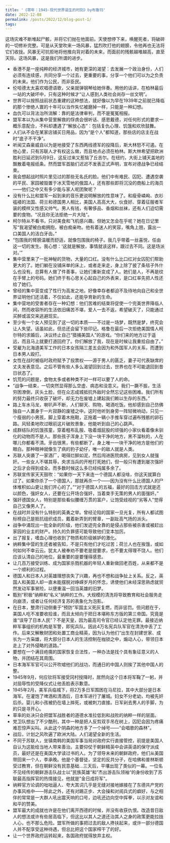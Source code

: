 ```yaml
---
title: '《零年：1945-现代世界诞生的时刻》by布鲁玛'
date: 2022-12-08
permalink: /posts/2022/12/blog-post-1/
tags:
---
```

这场灾难不断堆起尸骸，并将它们抛在他面前。天使想停下来，唤醒死者，将破碎的一切修补完整。可是从天堂吹来一场风暴，猛烈吹打他的翅膀，令他再也无法将它们收拢。风暴无可抗拒地将他推向背对着的未来，而面前的残骸越堆越高，直至天际。这场风暴，这是我们所谓的进步。


- 香港不是一座纯粹的经济城市，她有更深的渴望：去发展一个政治身份，人们必须有连续感，共同分享一个过去，更重要的事，分享一个他们可以为之负责的未来。他们作为公民，而非臣民。
- 伦哈德太太喜欢唱德语歌，父亲就弹钢琴给她伴奏。用他的话讲，在柏林最后一站的大破坏中，只有这种时候才“让人感到人类社会尚存一丝文明”。
- 世界可以按照战前状态重建的这种想法，就好像以为早在1939年之前就已降临的那个惨绝人寰的十年可以当作失忆被磨掉一样，只能是一种幻想。
- 血仇可以背法治所消解：靠的是法律审判，而不是冤冤相报。
- 盟军本以为从集中营里解救的俘虏会很听话、感恩戴德，对任何形式的要求一概乐意配合，不料却遭遇了“解放心态”：包括复仇心理、饥饿和欢欣鼓舞。
- 人们从不会在某家店铺买日用品，因为“是个人”都知道，那些店的店主在战时“底子不干净”。
- 听闻艾森豪威自以为是地接受了东西两线德军的投降后，斯大林怒不可遏。在他心里，只有苏联人才有权这么做，而且地点必须在柏林。斯大林希望把欧洲胜利日延迟到5月9日，这反过来又惹恼了丘吉尔。在纽约，大街上铺天盖地的飘散着电报纸条。然而盟军首脑们迟迟不发表正式声明，宣布对德战争已经结束。
- 我会想起战时照片里见过的那些无名氏的脸。他们中有难民、囚犯、遭遇空袭的平民、家园被毁置于冰天雪地的俄国人，还有那些即将沉没的商船上的海员——他们之中又有多少能与家人呢团聚呢？
- 没有什么比和盟军一起到来的音乐更说明解放的性意味了。和瘦骨嶙峋、衣衫褴褛的法国、荷兰和德国男人相比，美国人高高大大，伙食好、穿着征服者军装的模样又性感又帅气。男人有钱，有奢侈品、香烟和丝袜，还有人们迫切需要的食物。“况且你无法拒绝一片大陆”。
- 柯尔特从不看书，只对美食和飞机感兴趣。但她又怎会在乎呢？她在日记里写“我渴望被白痴拥抱，被白痴亲吻。他有着迷人的笑容，嘴角上翘，露出一口美国人的洁白牙齿。”
- “包围我的臂膀温暖而舒适，就像包围我的椅子。我几乎带着一丝喜悦，任由这一切的发生。我心想：‘这就是解放，事情就该这样，跟过去不同。这是场派对。’”
- 集中营里来了一批神秘的货物，大量的口红。没有什么比口红对女囚犯们帮助更大的了。她们躺在没铺床单的床上，或者走来走，身上除了披了条毯子外什么也没有。总算有人做了件善事，让她们重新变成了人。她们是人，不再是纹在手臂上的号码。她们终于有心思关心起自己的外表来，是口红率先把人性还给了她们。
- 曾经的集中营变成了性行为高发之地，好像幸存者都迫不及待地向自己和全世界证明他们还活着，不仅如此，还能孕育新的生命。
- 集中营地的受害者存在一种幻想：他们苦难的结束将促使一个完美世界降临人间，然而收容所的生活依旧痛苦不堪，爱人一去不返，希望破灭了，只能通过买醉或滥交来逃避现实。
- 至少有一个女人预见到了这一切的本质——不过是一场梦，既然是梦，终究会让人失望。话虽如此，但总还会留下些印记。格鲁在最后一次拒绝美国情人柯尔特的求婚后，决议终止自己“猎捕美国人”的游戏。“你们来的地方过于遥远，而且马上就要打道回府了。你们解放了我，现在是时候让我重拾自由了。”
- 受雇为北海道美军工作的日本女孩隔三差五会因为和外国军人的关系，而遭到日本男人殴打。
- 女性在战时被临时政府赋予了投票权——源于男人的匮乏，妻子可代表缺席的丈夫发表意见。之后不管有些人多么渴望回到过去，世界也在不可能退回到昔日状态了。
- 饥荒的问题是，食物太多或者种类不对一样可以要了人的命。
- “战争一结束，一切突然显得那么空虚、病态和没意义。我们一蹶不振，生活穷困潦倒，灰头土脸，但在众志成城抵抗外敌时全然忘记这些困难。我们所有的努力最终只收获了破坏，却无力在废墟上建起我们赖以生存的东西。”
- 路上车水马龙，喇叭声不断，人们聊天、购物，喝酒吃饭。他却感到自己仿佛独自一人置身于一片寂静的废墟之中。这时他听到身旁一阵轻微响动，只见一个瘦弱的小男孩，脚上穿着木拖鞋，正拖着一辆小手推车穿过遍布残骸的卵石路。风轻柔地吹过眼前这片破败景象，他能听到自己的心跳声。
- 成群结队的饥饿孩童，穿着粗布乱服、吸着烟屁股的顽强的小家伙看着像未驯化的动物而不是人。那些孩子浑身上下没一块干净的地方，黑不溜秋的，人在哪儿你都看不清。牙齿很黑，有些都断了。身上唯一一块干净的地方是他们的眼白。那种眼神就像生了病的豹子幼仔，唯一的敌人就是人类。
- 苏联人突袭了一家酒厂，喝得烂醉如泥，然后闯进医院病房，见到女人就强奸。一些女人不堪其辱，央求当兵的开枪打死她们，但一般只有遭到屡次强奸之后才会得到成全。而多数时候这么多已经纯属多余了。
- 苏联宣传家天天鼓吹：“如果你一天下来连一个德国人都没啥，你这天就算白过了。如果你杀了一个德国人，那就再杀一个——因为没有什么比德国人的尸体堆积如山更让我们开心的了。”“对于德国人的五福，最好的回击方式就是还以颜色，强奸女人，还要在公开场合强奸，当着束手无策的男人的面强奸。”
- 强奸德国女人，特别是那些看似腰缠万贯的富户，让饱受歧视的“劣等人”觉得自己又像男人了。
- 在战时并没有什么特别的英勇之举。曾经沦陷的国家一旦光复，所有人都试图标榜自己是抵抗组织成员，戴着新弄到的臂章，一副趾高气扬的派头。
- 战争中涌现出一批全新的阶级，他们发迹完全靠的是侵占那些被杀害或被赶出家园的业主的财产。持久的负罪感可能导致他们变本加厉。
- 出了报复，嗜血心理也收到了物质和阶级嫉妒的激化。
- 纳粹集中营的生还者被告知，不是只有他们才吃过苦；荷兰人也在挨饿，或如何如何不幸云云。犹太人被奉劝不要老是提要求，也不要太得理不饶人。他们应该认清自己的地位，最重要的是要懂得感恩。
- 让几百万接受训练、成为国家杀戮机器的年轻人重新做回老百姓，从来都不是一个顺利的过程。
- 德国人和日本人对英雄理想丧失了兴趣，再也不想和战争扯上关系。反之，英国人和美国人却一直未能摆脱对峥嵘岁月的怀念，诱使他们未经深思熟虑就贸然发动军事冒险，以便重温一回当英雄的旧梦。
- 甄别“积极”纳粹和“名义”纳粹的工作。大规模的清洗将导致教育和社会服务走向崩溃，或者让任何经济复苏的表象化为泡影。
- 在日本，整肃行动侧重于“预防”军国主义死灰复燃，而非惩罚。但问题在于，美国人吃不准要收拾谁，而且太倾向于把日本堪称东方版的第三帝国。究竟是谁“误导了日本人民”？不是天皇，因为最高司令官已经认定他无罪。最接近纳粹军事组织的机构是军警，即宪兵队。因此4万名宪兵队军官在清洗中丢了工作。后来又解散财团和处置工商业精英，因为认为他们“出生在封建世家、成长为一方枭雄，将大部分日本人的生活控制在枷锁之中，煽动人心，带领日本走上了对外侵略的道路。”
- 要想在一个满目疮痍的国家恢复合法性，一种办法是找个具有象征意义的人物，并团结在其周围。
- 日本海军军官可以公开吹嘘他们的战功，而通日的中国人则挨了其他中国人的整。
- 1945年9月，何应钦将军接受冈村授降时，居然向这个日本将军鞠了一躬，并对屈辱性的受降仪式让他丢脸表示歉意。
- 1945年2月，美军兵临城下，将2万多日军围困在马尼拉，其中大部分是日本海军。在灌饱了啤酒和清酒后，日本军进行了屠城。妇女不分老幼，均被先奸后杀。婴儿和小孩被扔在墙上摔死，或被刺刀直接。日军剁去男人的手脚，为的只是寻开心。
- 草率的处决只会把盟军战胜者的道德水准拉低到和战败的纳粹一样的层面。
- 党卫队想出了不少酷刑，其中一种是把人反剪双手吊在树上，囚犯会因为疼痛难忍惊声尖叫。从此这个阴森的地方多了一个绰号——“会唱歌的森林”。
- 战后，计划之风吹遍了欧洲大陆。人们渴望全新的生活。
- 不同于苏联人，坐镇南韩的美国军事当局对政府实行直接管控，前提是美国人自认为这能给当地人带来善治。主要仰仗于朝鲜精英中会讲英语的保守派成员，最好还是在美国大学读过书的人。为了领导未来的朝鲜政府，他们从美国带回来一个人，李承晚。他是个基督徒，坚定的反共分子，在哈佛和普林斯顿受过教育，但在朝鲜没有民意基础...三天后，平壤出现了类似的一幕。一位名不见经传的朝鲜游击队战士以”民族英雄“和”杰出游击队领袖“的身份收到了苏联最高指挥官的热情接见，他就是”金日成将军“。
- 纳粹官方论调的咄咄逼人、夸大其词几乎是无缝对接地嫁接在了东德共产党的办事风格中——除此之外，还有对踢正步、大会操和对阅兵式的癖好，与之相伴的常常是一大群人吼出震天响的口号，边吼还边向空中挥拳，以示对友谊和和平的赞美。
- 盟军最大的成就也许是在他们离开西德的时候，并没有收获仇恨。改造昔日敌人的想法或许有些居高临下，但这比以其人之道还治其人之身的政策更能拉拢人心，也不那么危险。盟军所做的事把过去的敌人搀扶起来，或许一部分德国人并不配享受这种待遇，但总比把这个国家榨干了的好。
- 让一个世界政府运转起来，各国政府就得放弃主权。








